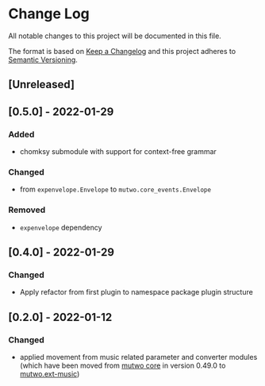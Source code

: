 # Change Log

All notable changes to this project will be documented in this file.

The format is based on [Keep a Changelog](http://keepachangelog.com/)
and this project adheres to [Semantic Versioning](http://semver.org/).

## [Unreleased]


## [0.5.0] - 2022-01-29

### Added
- chomksy submodule with support for context-free grammar

### Changed
- from `expenvelope.Envelope` to `mutwo.core_events.Envelope`

### Removed
- `expenvelope` dependency


## [0.4.0] - 2022-01-29

### Changed
- Apply refactor from first plugin to namespace package plugin structure


## [0.2.0] - 2022-01-12

### Changed
- applied movement from music related parameter and converter modules (which have been moved from [mutwo core](https://github.com/mutwo-org/mutwo) in version 0.49.0 to [mutwo.ext-music](https://github.com/mutwo-org/mutwo.ext-music))
